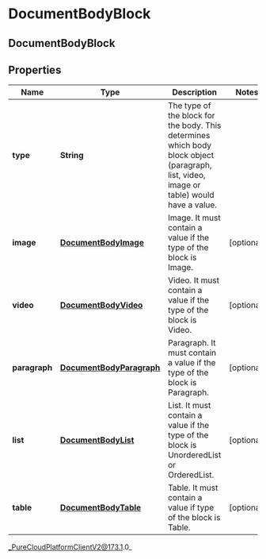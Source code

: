 # DocumentBodyBlock

## DocumentBodyBlock

## Properties

|Name | Type | Description | Notes|
|------------ | ------------- | ------------- | -------------|
| **type** | **String** | The type of the block for the body. This determines which body block object (paragraph, list, video, image or table) would have a value. | |
| **image** | [**DocumentBodyImage**](DocumentBodyImage) | Image. It must contain a value if the type of the block is Image. | [optional] |
| **video** | [**DocumentBodyVideo**](DocumentBodyVideo) | Video. It must contain a value if the type of the block is Video. | [optional] |
| **paragraph** | [**DocumentBodyParagraph**](DocumentBodyParagraph) | Paragraph. It must contain a value if the type of the block is Paragraph. | [optional] |
| **list** | [**DocumentBodyList**](DocumentBodyList) | List. It must contain a value if the type of the block is UnorderedList or OrderedList. | [optional] |
| **table** | [**DocumentBodyTable**](DocumentBodyTable) | Table. It must contain a value if type of the block is Table. | [optional] |



_PureCloudPlatformClientV2@173.1.0_
